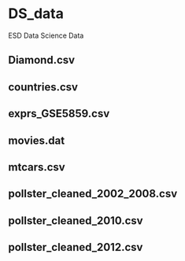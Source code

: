 # DS_data


ESD Data Science Data



## Diamond.csv

## countries.csv

## exprs_GSE5859.csv

## movies.dat

## mtcars.csv

## pollster_cleaned_2002_2008.csv

## pollster_cleaned_2010.csv

## pollster_cleaned_2012.csv
